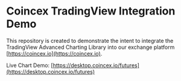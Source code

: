 # Coincex TradingView Integration Demo

This repository is created to demonstrate the intent to integrate the TradingView Advanced Charting Library into our exchange platform [https://coincex.io](https://coincex.io).

Live Chart Demo: [https://desktop.coincex.io/futures](https://desktop.coincex.io/futures)

